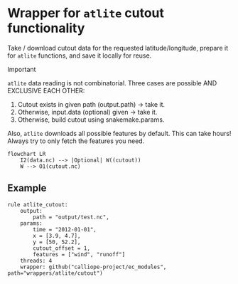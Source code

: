 # Wrapper for `atlite` cutout functionality

Take / download cutout data for the requested latitude/longitude, prepare it for `atlite` functions, and save it locally for reuse.

>[!important]
>`atlite` data reading is not combinatorial. Three cases are possible AND EXCLUSIVE EACH OTHER:
>
>1. Cutout exists in given path (output.path) -> take it.
>2. Otherwise, input.data (optional) given -> take it.
>3. Otherwise, build cutout using snakemake.params.
>
>Also, `atlite` downloads all possible features by default. This can take hours!
>Always try to only fetch the features you need.

```mermaid
flowchart LR
    I2(data.nc) --> |Optional| W((cutout))
    W --> O1(cutout.nc)
```

## Example

```snakemake
rule atlite_cutout:
    output:
        path = "output/test.nc",
    params:
        time = "2012-01-01",
        x = [3.9, 4.7],
        y = [50, 52.2],
        cutout_offset = 1,
        features = ["wind", "runoff"]
    threads: 4
    wrapper: github("calliope-project/ec_modules", path="wrappers/atlite/cutout")
```

